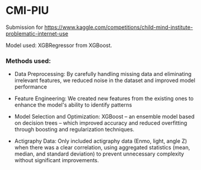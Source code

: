 # CMI-PIU
 Submission for https://www.kaggle.com/competitions/child-mind-institute-problematic-internet-use

 Model used: XGBRegressor from XGBoost.

 ### Methods used:
 - Data Preprocessing: By carefully handling missing data and eliminating irrelevant features, we reduced noise in the dataset and improved model performance

 - Feature Engineering: We created new features from the existing ones to enhance the model's ability to identify patterns

 - Model Selection and Optimization: XGBoost – an ensemble model based on decision trees – which improved accuracy and reduced overfitting through boosting and regularization techniques.

 - Actigraphy Data: Only included actigraphy data (Enmo, light, angle Z) when there was a clear correlation, using aggregated statistics (mean, median, and standard deviation) to prevent unnecessary complexity without significant improvements.